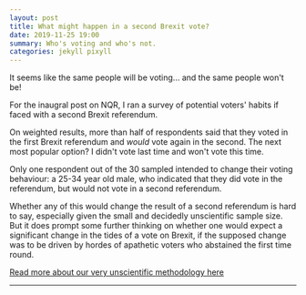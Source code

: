 ```yaml
---
layout: post
title: What might happen in a second Brexit vote?
date: 2019-11-25 19:00
summary: Who's voting and who's not.  
categories: jekyll pixyll
---
```


It seems like the same people will be voting... and the same people won't be!

For the inaugral post on NQR, I ran a survey of potential voters' habits if faced with a second Brexit referendum. 

On weighted results, more than half of respondents said that they voted in the first Brexit referendum and *would* vote again in the second. The next most popular option? I didn't vote last time and won't vote this time. 

Only one respondent out of the 30 sampled intended to change their voting behaviour: a 25-34 year old male, who indicated that they did vote in the referendum, but would not vote in a second referendum. 

Whether any of this would change the result of a second referendum is hard to say, especially given the small and decidedly unscientific sample size. But it does prompt some further thinking on whether one would expect a significant change in the tides of a vote on Brexit, if the supposed change was to be driven by hordes of apathetic voters who abstained the first time round.

[Read more about our very unscientific methodology here](https://notquiteresearch.com/about/)

---

